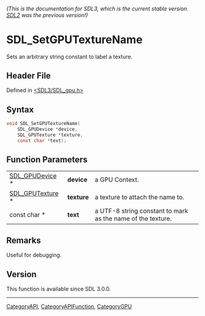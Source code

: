 ###### (This is the documentation for SDL3, which is the current stable version. [SDL2](https://wiki.libsdl.org/SDL2/) was the previous version!)
# SDL_SetGPUTextureName

Sets an arbitrary string constant to label a texture.

## Header File

Defined in [<SDL3/SDL_gpu.h>](https://github.com/libsdl-org/SDL/blob/main/include/SDL3/SDL_gpu.h)

## Syntax

```c
void SDL_SetGPUTextureName(
    SDL_GPUDevice *device,
    SDL_GPUTexture *texture,
    const char *text);
```

## Function Parameters

|                                    |             |                                                             |
| ---------------------------------- | ----------- | ----------------------------------------------------------- |
| [SDL_GPUDevice](SDL_GPUDevice) *   | **device**  | a GPU Context.                                              |
| [SDL_GPUTexture](SDL_GPUTexture) * | **texture** | a texture to attach the name to.                            |
| const char *                       | **text**    | a UTF-8 string constant to mark as the name of the texture. |

## Remarks

Useful for debugging.

## Version

This function is available since SDL 3.0.0.

----
[CategoryAPI](CategoryAPI), [CategoryAPIFunction](CategoryAPIFunction), [CategoryGPU](CategoryGPU)

